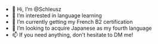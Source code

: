 - 👋 Hi, I’m @Schleusz
- 👀 I’m interested in language learning
- 🌱 I’m currently getting my French B2 certification
- 💞️ I’m looking to acquire Japanese as my fourth language
- 📫 If you need anything, don't hesitate to DM me!

<!---
Schleusz/Schleusz is a ✨ special ✨ repository because its `README.md` (this file) appears on your GitHub profile.
You can click the Preview link to take a look at your changes.
--->
